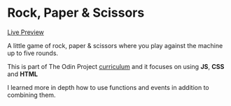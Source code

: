 # Rock, Paper & Scissors

<a href="https://gcendon91.github.io/odin_rockpaperscissors/">Live Preview</a>

A little game of rock, paper & scissors where you play against the machine up to five rounds. 

This is part of The Odin Project <a href="https://www.theodinproject.com/paths/foundations/courses/foundations/lessons/rock-paper-scissors">curriculum</a> and it focuses on using <b>JS</b>, <b>CSS</b> and <b>HTML</b>

I learned more in depth how to use functions and events in addition to combining them. 
